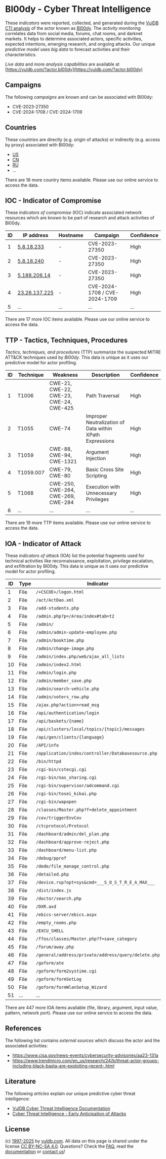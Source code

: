 # Bl00dy - Cyber Threat Intelligence

These _indicators_ were reported, collected, and generated during the [VulDB CTI analysis](https://vuldb.com/?kb.cti) of the actor known as [Bl00dy](https://vuldb.com/?actor.bl00dy). The _activity monitoring_ correlates data from social media, forums, chat rooms, and darknet markets. It helps to determine associated actors, specific activities, expected intentions, emerging research, and ongoing attacks. Our unique _predictive model_ uses _big data_ to forecast activities and their characteristics.

_Live data_ and more _analysis capabilities_ are available at [https://vuldb.com/?actor.bl00dy](https://vuldb.com/?actor.bl00dy)

## Campaigns

The following _campaigns_ are known and can be associated with Bl00dy:

* CVE-2023-27350
* CVE-2024-1708 / CVE-2024-1709

## Countries

These _countries_ are directly (e.g. origin of attacks) or indirectly (e.g. access by proxy) associated with Bl00dy:

* [US](https://vuldb.com/?country.us)
* [CN](https://vuldb.com/?country.cn)
* [RU](https://vuldb.com/?country.ru)
* ...

There are 18 more country items available. Please use our online service to access the data.

## IOC - Indicator of Compromise

These _indicators of compromise_ (IOC) indicate associated network resources which are known to be part of research and attack activities of Bl00dy.

ID | IP address | Hostname | Campaign | Confidence
-- | ---------- | -------- | -------- | ----------
1 | [5.8.18.233](https://vuldb.com/?ip.5.8.18.233) | - | CVE-2023-27350 | High
2 | [5.8.18.240](https://vuldb.com/?ip.5.8.18.240) | - | CVE-2023-27350 | High
3 | [5.188.206.14](https://vuldb.com/?ip.5.188.206.14) | - | CVE-2023-27350 | High
4 | [23.26.137.225](https://vuldb.com/?ip.23.26.137.225) | - | CVE-2024-1708 / CVE-2024-1709 | High
5 | ... | ... | ... | ...

There are 17 more IOC items available. Please use our online service to access the data.

## TTP - Tactics, Techniques, Procedures

_Tactics, techniques, and procedures_ (TTP) summarize the suspected MITRE ATT&CK techniques used by _Bl00dy_. This data is unique as it uses our predictive model for actor profiling.

ID | Technique | Weakness | Description | Confidence
-- | --------- | -------- | ----------- | ----------
1 | T1006 | CWE-21, CWE-22, CWE-23, CWE-24, CWE-425 | Path Traversal | High
2 | T1055 | CWE-74 | Improper Neutralization of Data within XPath Expressions | High
3 | T1059 | CWE-88, CWE-94, CWE-1321 | Argument Injection | High
4 | T1059.007 | CWE-79, CWE-80 | Basic Cross Site Scripting | High
5 | T1068 | CWE-250, CWE-264, CWE-269, CWE-284 | Execution with Unnecessary Privileges | High
6 | ... | ... | ... | ...

There are 19 more TTP items available. Please use our online service to access the data.

## IOA - Indicator of Attack

These _indicators of attack_ (IOA) list the potential fragments used for technical activities like reconnaissance, exploitation, privilege escalation, and exfiltration by Bl00dy. This data is unique as it uses our predictive model for actor profiling.

ID | Type | Indicator | Confidence
-- | ---- | --------- | ----------
1 | File | `/+CSCOE+/logon.html` | High
2 | File | `/act/ActDao.xml` | High
3 | File | `/add-students.php` | High
4 | File | `/admin.php?p=/Area/index#tab=t2` | High
5 | File | `/admin/` | Low
6 | File | `/admin/admin-update-employee.php` | High
7 | File | `/admin/booktime.php` | High
8 | File | `/admin/change-image.php` | High
9 | File | `/admin/index.php/web/ajax_all_lists` | High
10 | File | `/admin/index2.html` | High
11 | File | `/admin/login.php` | High
12 | File | `/admin/member_save.php` | High
13 | File | `/admin/search-vehicle.php` | High
14 | File | `/admin/voters_row.php` | High
15 | File | `/ajax.php?action=read_msg` | High
16 | File | `/api/authentication/login` | High
17 | File | `/api/baskets/{name}` | High
18 | File | `/api/clusters/local/topics/{topic}/messages` | High
19 | File | `/api/gen/clients/{language}` | High
20 | File | `/API/info` | Medium
21 | File | `/application/index/controller/Databasesource.php` | High
22 | File | `/bin/httpd` | Medium
23 | File | `/cgi-bin/cstecgi.cgi` | High
24 | File | `/cgi-bin/nas_sharing.cgi` | High
25 | File | `/cgi-bin/supervisor/adcommand.cgi` | High
26 | File | `/cgi-bin/tosei_kikai.php` | High
27 | File | `/cgi-bin/wapopen` | High
28 | File | `/classes/Master.php?f=delete_appointment` | High
29 | File | `/cov/triggerEnvCov` | High
30 | File | `/ctcprotocol/Protocol` | High
31 | File | `/dashboard/admin/del_plan.php` | High
32 | File | `/dashboard/approve-reject.php` | High
33 | File | `/dashboard/menu-list.php` | High
34 | File | `/debug/pprof` | Medium
35 | File | `/dede/file_manage_control.php` | High
36 | File | `/detailed.php` | High
37 | File | `/device.rsp?opt=sys&cmd=___S_O_S_T_R_E_A_MAX___` | High
38 | File | `/dist/index.js` | High
39 | File | `/doctor/search.php` | High
40 | File | `/DXR.axd` | Medium
41 | File | `/ebics-server/ebics.aspx` | High
42 | File | `/empty_rooms.php` | High
43 | File | `/EXCU_SHELL` | Medium
44 | File | `/ffos/classes/Master.php?f=save_category` | High
45 | File | `/forum/away.php` | High
46 | File | `/general/address/private/address/query/delete.php` | High
47 | File | `/goform/ate` | Medium
48 | File | `/goform/form2systime.cgi` | High
49 | File | `/goform/formSetLog` | High
50 | File | `/goform/formWlanSetup_Wizard` | High
51 | ... | ... | ...

There are 447 more IOA items available (file, library, argument, input value, pattern, network port). Please use our online service to access the data.

## References

The following list contains _external sources_ which discuss the actor and the associated activities:

* https://www.cisa.gov/news-events/cybersecurity-advisories/aa23-131a
* https://www.trendmicro.com/en_us/research/24/b/threat-actor-groups-including-black-basta-are-exploiting-recent-.html

## Literature

The following _articles_ explain our unique predictive cyber threat intelligence:

* [VulDB Cyber Threat Intelligence Documentation](https://vuldb.com/?kb.cti)
* [Cyber Threat Intelligence - Early Anticipation of Attacks](https://www.scip.ch/en/?labs.20201022)

## License

(c) [1997-2025](https://vuldb.com/?kb.changelog) by [vuldb.com](https://vuldb.com/?kb.about). All data on this page is shared under the license [CC BY-NC-SA 4.0](https://creativecommons.org/licenses/by-nc-sa/4.0/). Questions? Check the [FAQ](https://vuldb.com/?kb.faq), read the [documentation](https://vuldb.com/?kb) or [contact us](https://vuldb.com/?contact)!
